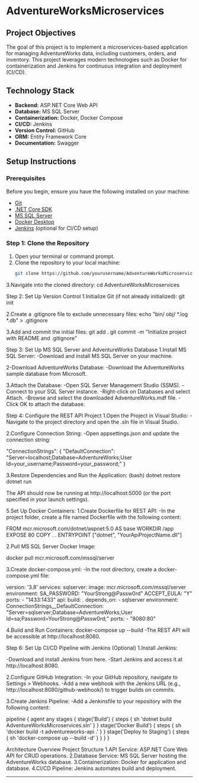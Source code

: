 # AdventureWorksMicroservices


## Project Objectives

The goal of this project is to implement a microservices-based application for managing AdventureWorks data, including customers, orders, and inventory. This project leverages modern technologies such as Docker for containerization and Jenkins for continuous integration and deployment (CI/CD).

## Technology Stack

- **Backend:** ASP.NET Core Web API
- **Database:** MS SQL Server
- **Containerization:** Docker, Docker Compose
- **CI/CD:** Jenkins
- **Version Control:** GitHub
- **ORM:** Entity Framework Core
- **Documentation:** Swagger

## Setup Instructions



### Prerequisites
Before you begin, ensure you have the following installed on your machine:
- [Git](https://git-scm.com/downloads)
- [.NET Core SDK](https://dotnet.microsoft.com/download)
- [MS SQL Server](https://www.microsoft.com/en-us/sql-server/sql-server-downloads)
- [Docker Desktop](https://www.docker.com/products/docker-desktop)
- [Jenkins](https://www.jenkins.io/download/) (optional for CI/CD setup)

### Step 1: Clone the Repository
1. Open your terminal or command prompt.
2. Clone the repository to your local machine:
   ```bash
   git clone https://github.com/yourusername/AdventureWorksMicroservices.git

3.Navigate into the cloned directory:
cd AdventureWorksMicroservices

Step 2: Set Up Version Control
1.Initialize Git (if not already initialized):
git init

2.Create a .gitignore file to exclude unnecessary files:
echo "bin/
obj/
*.log
*.db" > .gitignore

3.Add and commit the initial files:
git add .
git commit -m "Initialize project with README and .gitignore"

Step 3: Set Up MS SQL Server and AdventureWorks Database
1.Install MS SQL Server:
-Download and install MS SQL Server on your machine.

2-Download AdventureWorks Database:
-Download the AdventureWorks sample database from Microsoft.

3.Attach the Database:
-Open SQL Server Management Studio (SSMS).
-Connect to your SQL Server instance.
-Right-click on Databases and select Attach.
-Browse and select the downloaded AdventureWorks.mdf file.
-Click OK to attach the database.


Step 4: Configure the REST API Project
1.Open the Project in Visual Studio:
-Navigate to the project directory and open the .sln file in Visual Studio.

2.Configure Connection String:
-Open appsettings.json and update the connection string:

"ConnectionStrings": {
  "DefaultConnection": "Server=localhost;Database=AdventureWorks;User Id=your_username;Password=your_password;"
}

3.Restore Dependencies and Run the Application:
(bash)
dotnet restore
dotnet run

The API should now be running at http://localhost:5000 (or the port specified in your launch settings).


5.Set Up Docker Containers:
1.Create Dockerfile for REST API:
-In the project folder, create a file named Dockerfile with the following content:

FROM mcr.microsoft.com/dotnet/aspnet:5.0 AS base
WORKDIR /app
EXPOSE 80
COPY . .
ENTRYPOINT ["dotnet", "YourApiProjectName.dll"]

2.Pull MS SQL Server Docker Image:

docker pull mcr.microsoft.com/mssql/server

3.Create docker-compose.yml:
-In the root directory, create a docker-compose.yml file:

version: '3.8'
services:
  sqlserver:
    image: mcr.microsoft.com/mssql/server
    environment:
      SA_PASSWORD: "YourStrong@Passw0rd"
      ACCEPT_EULA: "Y"
    ports:
      - "1433:1433"
  api:
    build: .
    depends_on:
      - sqlserver
    environment:
      ConnectionStrings__DefaultConnection: "Server=sqlserver;Database=AdventureWorks;User Id=sa;Password=YourStrong@Passw0rd;"
    ports:
      - "8080:80"

4.Build and Run Containers:
docker-compose up --build
-The REST API will be accessible at http://localhost:8080.

Step 6: Set Up CI/CD Pipeline with Jenkins (Optional)
1.Install Jenkins:

-Download and install Jenkins from here.
-Start Jenkins and access it at http://localhost:8080.

2.Configure GitHub Integration:
-In your GitHub repository, navigate to Settings > Webhooks.
-Add a new webhook with the Jenkins URL (e.g., http://localhost:8080/github-webhook/) to trigger builds on commits.

3.Create Jenkins Pipeline:
-Add a Jenkinsfile to your repository with the following content:

pipeline {
  agent any
  stages {
    stage('Build') {
      steps {
        sh 'dotnet build AdventureWorksMicroservices.sln'
      }
    }
    stage('Docker Build') {
      steps {
        sh 'docker build -t adventureworks-api .'
      }
    }
    stage('Deploy to Staging') {
      steps {
        sh 'docker-compose up --build -d'
      }
    }
  }
}

Architecture Overview
Project Structure
1.API Service: ASP.NET Core Web API for CRUD operations.
2.Database Service: MS SQL Server hosting the AdventureWorks database.
3.Containerization: Docker for application and database.
4.CI/CD Pipeline: Jenkins automates build and deployment.




-------------------------------------------------------------------------------------------------------------------



















